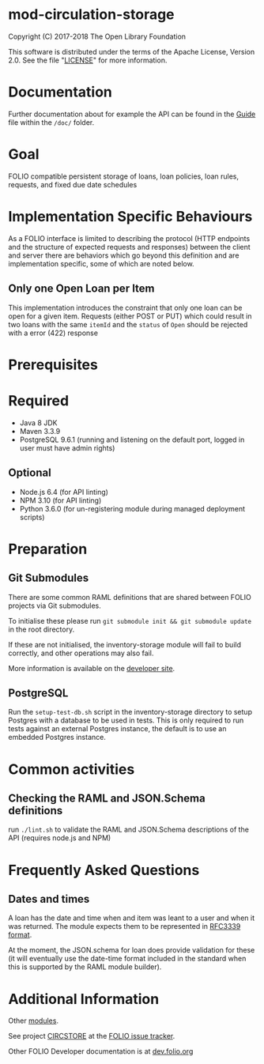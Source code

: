 # mod-circulation-storage

Copyright (C) 2017-2018 The Open Library Foundation

This software is distributed under the terms of the Apache License,
Version 2.0. See the file "[LICENSE](LICENSE)" for more information.

# Documentation

Further documentation about for example the API can be found in the 
[Guide](doc/guide.md) file within the `/doc/` folder.

# Goal

FOLIO compatible persistent storage of loans, loan policies, loan rules,
requests, and fixed due date schedules

# Implementation Specific Behaviours

As a FOLIO interface is limited to describing the protocol (HTTP endpoints and 
the structure of expected requests and responses) between the client and server 
there are behaviors which go beyond this definition and are implementation specific,
some of which are noted below.

## Only one Open Loan per Item 

This implementation introduces the constraint that only one loan can be open for a
given item. Requests (either POST or PUT) which could result in two loans with the
same `itemId` and the `status` of `Open` should be rejected with a error (422) response

# Prerequisites

# Required

- Java 8 JDK
- Maven 3.3.9
- PostgreSQL 9.6.1 (running and listening on the default port, logged in user must have admin rights)

## Optional

- Node.js 6.4 (for API linting)
- NPM 3.10 (for API linting)
- Python 3.6.0 (for un-registering module during managed deployment scripts)

# Preparation

## Git Submodules

There are some common RAML definitions that are shared between FOLIO projects via Git submodules.

To initialise these please run `git submodule init && git submodule update` in the root directory.

If these are not initialised, the inventory-storage module will fail to build correctly, and other operations may also fail.

More information is available on the [developer site](http://dev.folio.org/doc/setup#update-git-submodules).

## PostgreSQL

Run the `setup-test-db.sh` script in the inventory-storage directory to setup Postgres with a database to be used in tests.
This is only required to run tests against an external Postgres instance, the default is to use an embedded Postgres instance.

# Common activities

## Checking the RAML and JSON.Schema definitions

run `./lint.sh` to validate the RAML and JSON.Schema descriptions of the API (requires node.js and NPM)

# Frequently Asked Questions

## Dates and times

A loan has the date and time when and item was leant to a user and when it was returned. The module expects them to be represented in [RFC3339 format](https://tools.ietf.org/html/rfc3339#section-3).

At the moment, the JSON.schema for loan does provide validation for these (it will eventually use the date-time format included in the standard when this is supported by the RAML module builder).

# Additional Information

Other [modules](http://dev.folio.org/source-code/#server-side).

See project [CIRCSTORE](https://issues.folio.org/browse/CIRCSTORE)
at the [FOLIO issue tracker](http://dev.folio.org/community/guide-issues).

Other FOLIO Developer documentation is at [dev.folio.org](http://dev.folio.org/)
